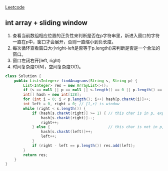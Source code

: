 [Leetcode](https://leetcode.com/problems/longest-substring-with-at-least-k-repeating-characters/)

## int array + sliding window

1. 查看当前数组相应位置的正负性来判断是否在p字符串里，新进入窗口的字符一直在p中，窗口才会展开，否则一直缩小到负长度。
2. 每次循环查看窗口大小right-left是否等于p.length()来判断是否是一个合法的窗口。
3. 窗口左闭右开[left, right)
4. 时间复杂度O(N)，空间复杂度O(1)。

```java
class Solution {
    public List<Integer> findAnagrams(String s, String p) {
        List<Integer> res = new ArrayList<>();
        if (s == null || p == null || s.length() == 0 || p.length() == 0) return res;
        int[] hash = new int[128];
        for (int i = 0; i < p.length(); i++) hash[p.charAt(i)]++;
        int left = 0, right = 0; // [l,r) is window
        while (right < s.length()) {
            if (hash[s.charAt(right)] >= 1) { // this char is in p, expand the window
                hash[s.charAt(right)]--;
                right++;
            } else {                          // this char is not in p, shrink the window
                hash[s.charAt(left)]++;
                left++;
            }
            if (right - left == p.length()) res.add(left);
        }
        return res;
    }
}
```

